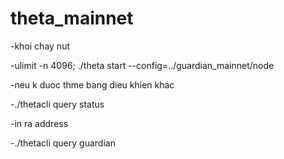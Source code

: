 # theta_mainnet

-khoi chay nut

-ulimit -n 4096; ./theta start --config=../guardian_mainnet/node

-neu k duoc thme bang dieu khien khac

-./thetacli query status

-in ra address

-./thetacli query guardian
